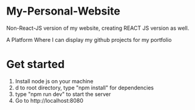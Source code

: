 # My-Personal-Website

Non-React-JS version of my website, creating REACT JS version as well.

A Platform Where I can display my github projects for my portfolio

# Get started
1. Install node js on your machine
2. d to root directory, type "npm install" for dependencies
3. type "npm run dev" to start the server
4. Go to http://localhost:8080
